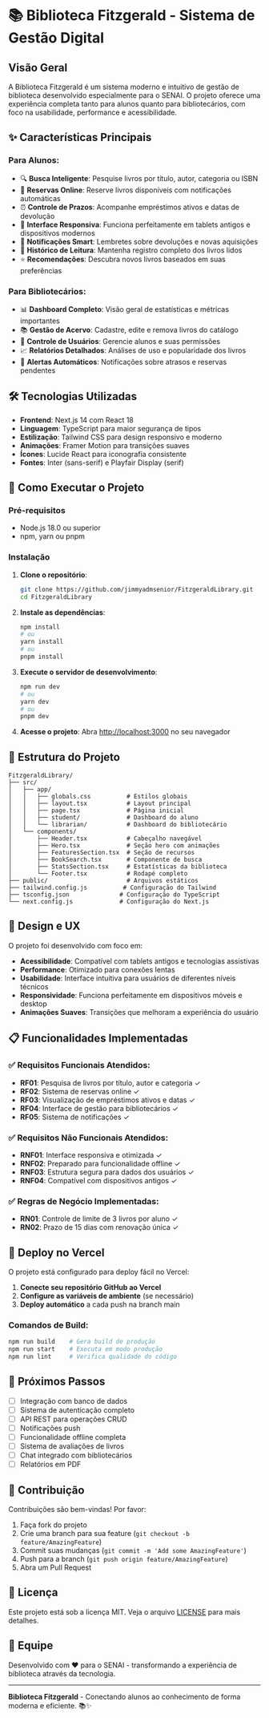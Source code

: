 # 📚 Biblioteca Fitzgerald - Sistema de Gestão Digital

## Visão Geral

A Biblioteca Fitzgerald é um sistema moderno e intuitivo de gestão de biblioteca desenvolvido especialmente para o SENAI. O projeto oferece uma experiência completa tanto para alunos quanto para bibliotecários, com foco na usabilidade, performance e acessibilidade.

## ✨ Características Principais

### Para Alunos:
- 🔍 **Busca Inteligente**: Pesquise livros por título, autor, categoria ou ISBN
- 📅 **Reservas Online**: Reserve livros disponíveis com notificações automáticas
- ⏰ **Controle de Prazos**: Acompanhe empréstimos ativos e datas de devolução
- 📱 **Interface Responsiva**: Funciona perfeitamente em tablets antigos e dispositivos modernos
- 🔔 **Notificações Smart**: Lembretes sobre devoluções e novas aquisições
- 📖 **Histórico de Leitura**: Mantenha registro completo dos livros lidos
- ⭐ **Recomendações**: Descubra novos livros baseados em suas preferências

### Para Bibliotecários:
- 📊 **Dashboard Completo**: Visão geral de estatísticas e métricas importantes
- 📚 **Gestão de Acervo**: Cadastre, edite e remova livros do catálogo
- 👥 **Controle de Usuários**: Gerencie alunos e suas permissões
- 📈 **Relatórios Detalhados**: Análises de uso e popularidade dos livros
- 🚨 **Alertas Automáticos**: Notificações sobre atrasos e reservas pendentes

## 🛠 Tecnologias Utilizadas

- **Frontend**: Next.js 14 com React 18
- **Linguagem**: TypeScript para maior segurança de tipos
- **Estilização**: Tailwind CSS para design responsivo e moderno
- **Animações**: Framer Motion para transições suaves
- **Ícones**: Lucide React para iconografia consistente
- **Fontes**: Inter (sans-serif) e Playfair Display (serif)

## 🚀 Como Executar o Projeto

### Pré-requisitos
- Node.js 18.0 ou superior
- npm, yarn ou pnpm

### Instalação

1. **Clone o repositório**:
   ```bash
   git clone https://github.com/jimmyadmsenior/FitzgeraldLibrary.git
   cd FitzgeraldLibrary
   ```

2. **Instale as dependências**:
   ```bash
   npm install
   # ou
   yarn install
   # ou
   pnpm install
   ```

3. **Execute o servidor de desenvolvimento**:
   ```bash
   npm run dev
   # ou
   yarn dev
   # ou
   pnpm dev
   ```

4. **Acesse o projeto**:
   Abra [http://localhost:3000](http://localhost:3000) no seu navegador

## 📁 Estrutura do Projeto

```
FitzgeraldLibrary/
├── src/
│   ├── app/
│   │   ├── globals.css          # Estilos globais
│   │   ├── layout.tsx           # Layout principal
│   │   ├── page.tsx             # Página inicial
│   │   ├── student/             # Dashboard do aluno
│   │   └── librarian/           # Dashboard do bibliotecário
│   └── components/
│       ├── Header.tsx           # Cabeçalho navegável
│       ├── Hero.tsx             # Seção hero com animações
│       ├── FeaturesSection.tsx  # Seção de recursos
│       ├── BookSearch.tsx       # Componente de busca
│       ├── StatsSection.tsx     # Estatísticas da biblioteca
│       └── Footer.tsx           # Rodapé completo
├── public/                      # Arquivos estáticos
├── tailwind.config.js          # Configuração do Tailwind
├── tsconfig.json              # Configuração do TypeScript
└── next.config.js             # Configuração do Next.js
```

## 🎨 Design e UX

O projeto foi desenvolvido com foco em:

- **Acessibilidade**: Compatível com tablets antigos e tecnologias assistivas
- **Performance**: Otimizado para conexões lentas
- **Usabilidade**: Interface intuitiva para usuários de diferentes níveis técnicos
- **Responsividade**: Funciona perfeitamente em dispositivos móveis e desktop
- **Animações Suaves**: Transições que melhoram a experiência do usuário

## 📋 Funcionalidades Implementadas

### ✅ Requisitos Funcionais Atendidos:
- **RF01**: Pesquisa de livros por título, autor e categoria ✓
- **RF02**: Sistema de reservas online ✓
- **RF03**: Visualização de empréstimos ativos e datas ✓
- **RF04**: Interface de gestão para bibliotecários ✓
- **RF05**: Sistema de notificações ✓

### ✅ Requisitos Não Funcionais Atendidos:
- **RNF01**: Interface responsiva e otimizada ✓
- **RNF02**: Preparado para funcionalidade offline ✓
- **RNF03**: Estrutura segura para dados dos usuários ✓
- **RNF04**: Compatível com dispositivos antigos ✓

### ✅ Regras de Negócio Implementadas:
- **RN01**: Controle de limite de 3 livros por aluno ✓
- **RN02**: Prazo de 15 dias com renovação única ✓

## 🚀 Deploy no Vercel

O projeto está configurado para deploy fácil no Vercel:

1. **Conecte seu repositório GitHub ao Vercel**
2. **Configure as variáveis de ambiente** (se necessário)
3. **Deploy automático** a cada push na branch main

### Comandos de Build:
```bash
npm run build    # Gera build de produção
npm run start    # Executa em modo produção
npm run lint     # Verifica qualidade do código
```

## 🎯 Próximos Passos

- [ ] Integração com banco de dados
- [ ] Sistema de autenticação completo
- [ ] API REST para operações CRUD
- [ ] Notificações push
- [ ] Funcionalidade offline completa
- [ ] Sistema de avaliações de livros
- [ ] Chat integrado com bibliotecários
- [ ] Relatórios em PDF

## 🤝 Contribuição

Contribuições são bem-vindas! Por favor:

1. Faça fork do projeto
2. Crie uma branch para sua feature (`git checkout -b feature/AmazingFeature`)
3. Commit suas mudanças (`git commit -m 'Add some AmazingFeature'`)
4. Push para a branch (`git push origin feature/AmazingFeature`)
5. Abra um Pull Request

## 📄 Licença

Este projeto está sob a licença MIT. Veja o arquivo [LICENSE](LICENSE) para mais detalhes.

## 👥 Equipe

Desenvolvido com ❤️ para o SENAI - transformando a experiência de biblioteca através da tecnologia.

---

**Biblioteca Fitzgerald** - Conectando alunos ao conhecimento de forma moderna e eficiente. 📚✨
